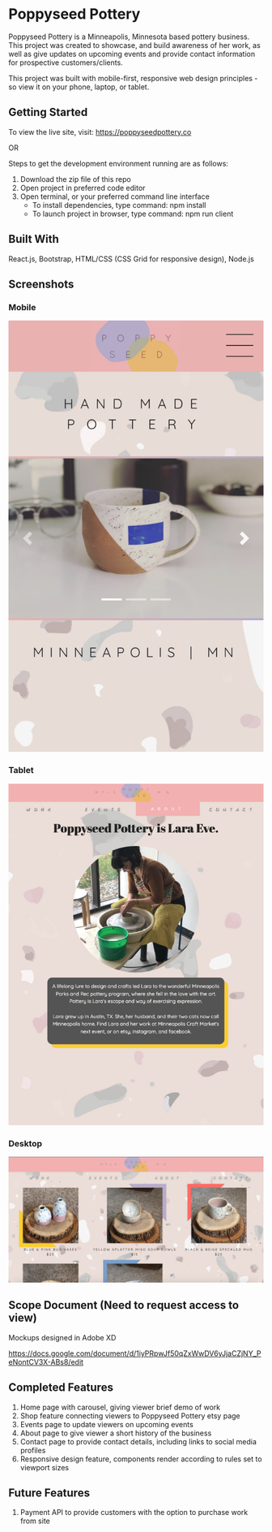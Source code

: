 # Poppyseed Pottery
Poppyseed Pottery is a Minneapolis, Minnesota based pottery business. This project was created to showcase, and build awareness of her work, as well as give updates on upcoming events and provide contact information for prospective customers/clients. 

This project was built with mobile-first, responsive web design principles - so view it on your phone, laptop, or tablet.

## Getting Started

To view the live site, visit: 
https://poppyseedpottery.co

OR 

Steps to get the development environment running are as follows: 

1) Download the zip file of this repo
2) Open project in preferred code editor
3) Open terminal, or your preferred command line interface
    - To install dependencies, type command: 
        npm install
    - To launch project in browser, type command: 
        npm run client 

## Built With
React.js, Bootstrap, HTML/CSS (CSS Grid for responsive design), Node.js

## Screenshots

### Mobile
![screenshot](public/images/screenshot-mobile.jpg)

### Tablet
![screenshot](public/images/screenshot-tablet.png)

### Desktop
![screenshot](public/images/screenshot-desktop.png)


## Scope Document (Need to request access to view)

Mockups designed in Adobe XD

https://docs.google.com/document/d/1iyPRpwJf50qZxWwDV6yJjaCZjNY_PeNontCV3X-ABs8/edit

## Completed Features 

1) Home page with carousel, giving viewer brief demo of work 
2) Shop feature connecting viewers to Poppyseed Pottery etsy page 
3) Events page to update viewers on upcoming events 
4) About page to give viewer a short history of the business 
5) Contact page to provide contact details, including links to social media profiles 
6) Responsive design feature, components render according to rules set to viewport sizes

## Future Features 

1) Payment API to provide customers with the option to purchase work from site





